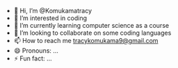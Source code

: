 - 👋 Hi, I’m @Komukamatracy
- 👀 I’m interested in coding
- 🌱 I’m currently learning computer science as a course
- 💞️ I’m looking to collaborate on some coding languages 
- 📫 How to reach me tracykomukama9@gmail.com 
- 😄 Pronouns: ...
- ⚡ Fun fact: ...

<!---
Komukamatracy/Komukamatracy is a ✨ special ✨ repository because its `README.md` (this file) appears on your GitHub profile.
You can click the Preview link to take a look at your changes.
--->
